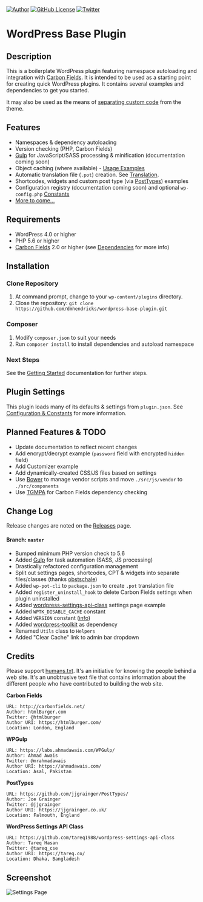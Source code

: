 [![Author](https://img.shields.io/badge/author-Daniel%20M.%20Hendricks-blue.svg)](https://www.danhendricks.com)
[![GitHub License](https://img.shields.io/badge/license-GPLv2-green.svg)](https://raw.githubusercontent.com/dmhendricks/wordpress-base-plugin/master/LICENSE)
[![Twitter](https://img.shields.io/twitter/url/https/github.com/dmhendricks/wordpress-base-plugin.svg?style=social)](https://twitter.com/danielhendricks)

# WordPress Base Plugin

## Description

This is a boilerplate WordPress plugin featuring namespace autoloading and integration with [Carbon Fields](https://github.com/htmlburger/carbon-fields). It is intended to be used as a starting point for creating quick WordPress plugins. It contains several examples and dependencies to get you started.

It may also be used as the means of [separating custom code](http://www.billerickson.net/core-functionality-plugin/) from the theme.

## Features

* Namespaces & dependency autoloading
* Version checking (PHP, Carbon Fields)
* [Gulp](https://gulpjs.com/) for JavaScript/SASS processing & minification (documentation coming soon)
* Object caching (where available) - [Usage Examples](https://github.com/dmhendricks/wordpress-base-plugin/wiki#caching)
* Automatic translation file (`.pot`) creation. See [Translation](https://github.com/dmhendricks/wordpress-base-plugin/wiki#translation).
* Shortcodes, widgets and custom post type (via [PostTypes](https://github.com/jjgrainger/PostTypes/)) examples
* Configuration registry (documentation coming soon) and optional `wp-config.php` [Constants](https://github.com/dmhendricks/wordpress-base-plugin/wiki/Configuration-&-Constants)
* [More to come...](#planned-features)

## Requirements

* WordPress 4.0 or higher
* PHP 5.6 or higher
* [Carbon Fields](https://github.com/htmlburger/carbon-fields) 2.0 or higher (see [Dependencies](https://github.com/dmhendricks/wordpress-base-plugin/wiki#dependencies) for more info)

## Installation

### Clone Repository

1. At command prompt, change to your `wp-content/plugins` directory.
1. Close the repository: `git clone https://github.com/dmhendricks/wordpress-base-plugin.git`

### Composer

1. Modify `composer.json` to suit your needs
1. Run `composer install` to install dependencies and autoload namespace

### Next Steps

See the [Getting Started](https://github.com/dmhendricks/wordpress-base-plugin/wiki#getting-started) documentation for further steps.

## Plugin Settings

This plugin loads many of its defaults & settings from `plugin.json`. See [Configuration & Constants](https://github.com/dmhendricks/wordpress-base-plugin/wiki/Configuration-&-Constants#pluginjson) for more information.

## Planned Features & TODO

* Update documentation to reflect recent changes
* Add encrypt/decrypt example (`password` field with encrypted `hidden` field)
* Add Customizer example
* Add dynamically-created CSS/JS files based on settings
* Use [Bower](https://bower.io/) to manage vendor scripts and move `./src/js/vendor` to `./src/components`
* Use [TGMPA](http://tgmpluginactivation.com/) for Carbon Fields dependency checking

## Change Log

Release changes are noted on the [Releases](https://github.com/dmhendricks/wordpress-base-plugin/releases) page.

#### Branch: `master`

* Bumped minimum PHP version check to 5.6
* Added [Gulp](https://gulpjs.com/) for task automation (SASS, JS processing)
* Drastically refactored configuration management
* Split out settings pages, shortcodes, CPT & widgets into separate files/classes (thanks [obstschale](https://github.com/obstschale/wordpress-base-plugin))
* Added `wp-pot-cli` to `package.json` to create `.pot` translation file
* Added `register_uninstall_hook` to delete Carbon Fields settings when plugin uninstalled
* Added [wordpress-settings-api-class](https://github.com/tareq1988/wordpress-settings-api-class) settings page example
* Added `WPTK_DISABLE_CACHE` constant
* Added `VERSION` constant ([info](https://github.com/dmhendricks/wordpress-base-plugin/wiki/Configuration-&-Constants#defined-by-plugin))
* Added [wordpress-toolkit](https://github.com/dmhendricks/wordpress-toolkit) as dependency
* Renamed `Utils` class to `Helpers`
* Added "Clear Cache" link to admin bar dropdown

## Credits

Please support [humans.txt](http://humanstxt.org/). It's an initiative for knowing the people behind a web site. It's an unobtrusive text file that contains information about the different people who have contributed to building the web site.

**Carbon Fields**

	URL: http://carbonfields.net/
	Author: htmlBurger.com
	Twitter: @htmlburger
	Author URI: https://htmlburger.com/
	Location: London, England

**WPGulp**

	URL: https://labs.ahmadawais.com/WPGulp/
	Author: Ahmad Awais
	Twitter: @mrahmadawais
	Author URI: https://ahmadawais.com/
	Location: Asal, Pakistan

**PostTypes**

	URL: https://github.com/jjgrainger/PostTypes/
	Author: Joe Grainger
	Twitter: @jjgrainger
	Author URI: https://jjgrainger.co.uk/
	Location: Falmouth, England

**WordPress Settings API Class**

	URL: https://github.com/tareq1988/wordpress-settings-api-class
	Author: Tareq Hasan
	Twitter: @tareq_cse
	Author URI: https://tareq.co/
	Location: Dhaka, Bangladesh

## Screenshot

![Settings Page](https://raw.githubusercontent.com/dmhendricks/wordpress-base-plugin/master/assets/screenshot-1.png "Settings Page")
